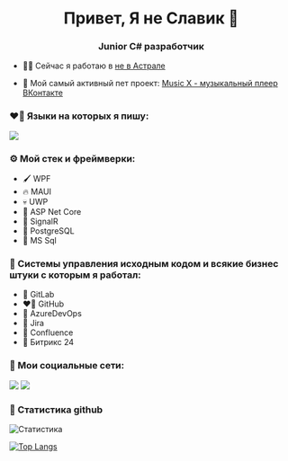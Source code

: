 <h1 align="center">Привет, Я не Славик 🦊</h1>
<h3 align="center">Junior C# разработчик </h3>

- 🧑‍💻 Сейчас я работаю в [не в Астрале](https://astral.ru)

- 🎨 Мой самый активный пет проект: [Music X - музыкальный плеер ВКонтакте](https://t.me/MusicXPlayer)

### ❤️‍🔥 Языки на которых я пишу:

<div style="display: inline-block;">
<img src="https://img.shields.io/badge/C%23-239120?style=for-the-badge&logo=C Sharp&logoColor=fff"/>
</div>

### ⚙️ Мой стек и фреймверки:
- 🖌️ WPF 
- 🔥 MAUI
- 💀 UWP
- 💪 ASP Net Core
- 📶 SignalR
- 🐘 PostgreSQL
- 🤪 MS Sql

### 🦄 Системы управления исходным кодом и всякие бизнес штуки с которым я работал:
- 🦊 GitLab
- ❤️‍🔥 GitHub
- 🌈 AzureDevOps 
- 🤪 Jira
- 🐌 Confluence
- 💩 Битрикс 24

### 🦊 Мои социальные сети:

<a href="https://vk.com/fooxboy" target="_blank"><img src="https://img.shields.io/badge/VK-0077FF?style=for-the-badge&logo=VK&logoColor=fff"/></a>
<a href="https://t.me/fooxboy" target="_blank"><img src="https://img.shields.io/badge/Telegram-26A5E4?style=for-the-badge&logo=Telegram&logoColor=fff"/></a>

### 💭 Статистика github

![Статистика](https://github-readme-stats.vercel.app/api?username=Fooxboy&show_icons=true&theme=github_dark)

[![Top Langs](https://github-readme-stats.vercel.app/api/top-langs/?username=Fooxboy&layout=compact&theme=github_dark)](https://github.com/Fooxboy/github-readme-stats)

